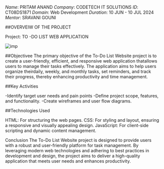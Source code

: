 *Name*: PRITAM ANAND
*Company*: CODETECH IT SOLUTIONS
*ID*: CT08DS1871
*Domain*: Web Development
*Duration*: 10 JUN - 10 JUL 2024
*Mentor*: SRAVANI GOUNI

##OVERVEIW OF THE PROJECT

Project: TO -DO LIST WEB APPLICATION

![imp](https://github.com/Pritam7847/CODTECH-Task1/assets/172586615/2b1cd7d2-db6e-4702-815e-63df9ba1406c)

##Objectivee
The primary objective of the To-Do List Website project is to create a user-friendly, efficient, and responsive web application thatallows users to manage their tasks effectively.
The application aims to help users organize theirdaily, weekly, and monthly tasks, set reminders, and track their progress, thereby enhancing productivity and time management.

##Key Activities

-Identify target user needs and pain points
-Define project scope, features, and functionality.
-Create wireframes and user flow diagrams.

##Technologies Used

HTML: For structuring the web pages.
CSS: For styling and layout, ensuring a responsive and visually appealing design.
JavaScript: For client-side scripting and dynamic content management.

Conclusion
The To-Do List Website project is designed to provide users with a robust and user-friendly platform for task management. 
By leveraging modern web technologies and adhering to best practices in development and design, the project aims to deliver a high-quality application that meets user needs and enhances productivity.
